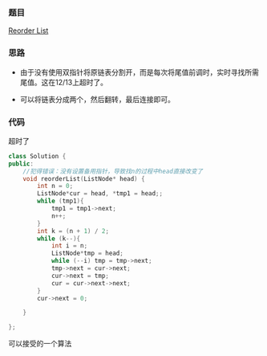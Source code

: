 ### 题目
[Reorder List](https://leetcode-cn.com/problems/reorder-list/solution/)
### 思路
+ 由于没有使用双指针将原链表分割开，而是每次将尾值前调时，实时寻找所需尾值。这在12/13上超时了。

+ 可以将链表分成两个，然后翻转，最后连接即可。
### 代码

超时了
```c++
class Solution {
public:
    //犯得错误：没有设置备用指针，导致找n的过程中head直接改变了
	void reorderList(ListNode* head) {
		int n = 0;
		ListNode*cur = head, *tmp1 = head;;
		while (tmp1){
			tmp1 = tmp1->next;
			n++;
		}
		int k = (n + 1) / 2;
		while (k--){
			int i = n;
			ListNode*tmp = head;
			while (--i) tmp = tmp->next;
			tmp->next = cur->next;
			cur->next = tmp;
			cur = cur->next->next;
		}
		cur->next = 0;

	}

};
```
可以接受的一个算法
```c++

```
